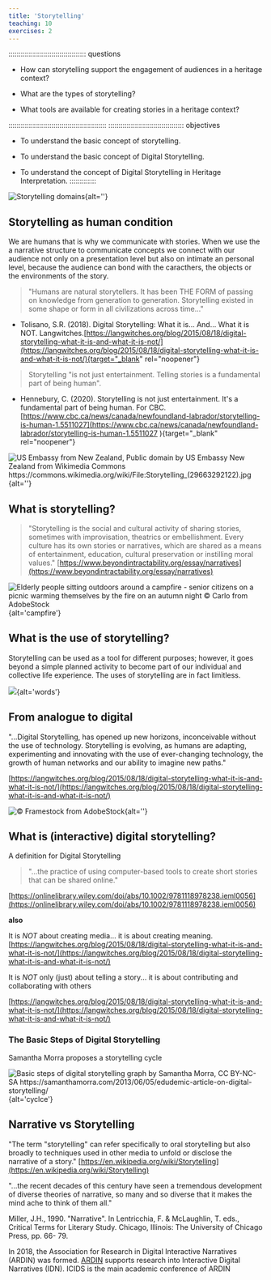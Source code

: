 ```yaml
---
title: 'Storytelling'
teaching: 10
exercises: 2
---
```

:::::::::::::::::::::::::::::::::::::: questions 

- How can storytelling support the engagement of audiences in a heritage context?

- What are the types of storytelling?

- What tools are available for creating stories in a heritage context?

::::::::::::::::::::::::::::::::::::::::::::::::
::::::::::::::::::::::::::::::::::::: objectives
- To understand the basic concept of storytelling.

- To understand the basic concept of Digital Storytelling.

- To understand the concept of Digital Storytelling in Heritage Interpretation.
:::::::::::::

![Storytelling domains](fig/Fig_01_self_produced_graph.png){alt=''}

## Storytelling as human condition
We are humans that is why we communicate with stories. When we use the a narrative structure to communicate concepts we connect with our audience not only on a presentation level but also on intimate an personal level, because the audience can bond with the caracthers, the objects or the environments of the story.

> "Humans are natural storytellers. It has been THE FORM of passing on knowledge from generation to generation. Storytelling existed in some shape or form in all civilizations across time..."

- Tolisano, S.R. (2018). Digital Storytelling: What it is… And… What it is NOT. Langwitches.[https://langwitches.org/blog/2015/08/18/digital-storytelling-what-it-is-and-what-it-is-not/](https://langwitches.org/blog/2015/08/18/digital-storytelling-what-it-is-and-what-it-is-not/){target="_blank" rel="noopener"}


> Storytelling "is not just entertainment. Telling stories is a fundamental part of being human".

- Hennebury, C. (2020). Storytelling is not just entertainment. It's a fundamental part of being human. For CBC.[https://www.cbc.ca/news/canada/newfoundland-labrador/storytelling-is-human-1.5511027](https://www.cbc.ca/news/canada/newfoundland-labrador/storytelling-is-human-1.5511027 ){target="_blank" rel="noopener"}


![US Embassy from New Zealand, Public domain by US Embassy New Zealand from Wikimedia Commons https://commons.wikimedia.org/wiki/File:Storytelling_(29663292122).jpg ](fig/Fig_02_Storytelling_(29663292122).jpg){alt=''}

## What is storytelling?

> "Storytelling is the social and cultural activity of sharing stories, sometimes with improvisation, theatrics or embellishment.
Every culture has its own stories or narratives, which are shared as a means of entertainment, education, cultural preservation or instilling moral values."
[https://www.beyondintractability.org/essay/narratives](https://www.beyondintractability.org/essay/narratives) 

![Elderly people sitting outdoors around a campfire - senior citizens on a picnic warming themselves by the fire on an autumn night &copy; Carlo from AdobeStock](fig/Fig_04_AdobeStock_461032749.jpeg){alt='campfire'}

## What is the use of storytelling?

Storytelling can be used as a tool for different purposes; however, it goes beyond a simple planned activity to become part of our individual and collective life experience. The uses of storytelling are in fact limitless. 

![](fig/Fig_05_wordcloud.PNG){alt='words'}


## From analogue to digital

"...Digital Storytelling, has opened up new horizons, inconceivable without the use of technology. Storytelling is evolving, as humans are adapting, experimenting and innovating with the use of ever-changing technology, the growth of human networks and our ability to imagine new paths."

[https://langwitches.org/blog/2015/08/18/digital-storytelling-what-it-is-and-what-it-is-not/](https://langwitches.org/blog/2015/08/18/digital-storytelling-what-it-is-and-what-it-is-not/)
 
![&copy; Framestock from AdobeStock](fig/FIg_06_AdobeStock_535693047.jpeg){alt=''}

## What is (interactive) digital storytelling?

A definition for Digital Storytelling

> "...the practice of using computer-based tools to create short stories that can be shared online."

[https://onlinelibrary.wiley.com/doi/abs/10.1002/9781118978238.ieml0056](https://onlinelibrary.wiley.com/doi/abs/10.1002/9781118978238.ieml0056)

**also**

It is *NOT* about creating media... it is about creating meaning.
[https://langwitches.org/blog/2015/08/18/digital-storytelling-what-it-is-and-what-it-is-not/](https://langwitches.org/blog/2015/08/18/digital-storytelling-what-it-is-and-what-it-is-not/)

It is *NOT* only (just) about telling a story... it is about contributing and collaborating with others

[https://langwitches.org/blog/2015/08/18/digital-storytelling-what-it-is-and-what-it-is-not/](https://langwitches.org/blog/2015/08/18/digital-storytelling-what-it-is-and-what-it-is-not/)

### The Basic Steps of Digital Storytelling 

Samantha Morra proposes a storytelling cycle

![Basic steps of digital storytelling graph by Samantha Morra, CC BY-NC-SA https://samanthamorra.com/2013/06/05/edudemic-article-on-digital-storytelling/  ](fig/Fig_07_DigstoryProcess.png){alt='cyclce'}


## Narrative vs Storytelling
"The term "storytelling" can refer specifically to oral storytelling but also broadly to techniques used in other media to unfold or disclose the narrative of a story."
[https://en.wikipedia.org/wiki/Storytelling](https://en.wikipedia.org/wiki/Storytelling) 

"...the recent decades of this century have seen a tremendous development of diverse theories of narrative, so many and so diverse that it makes the mind ache to think of them all."

Miller, J.H., 1990. "Narrative". In Lentricchia, F. & McLaughlin, T. eds., Critical Terms for Literary Study. Chicago, Illinois: The University of Chicago Press, pp. 66- 79.

In 2018, the Association for Research in Digital Interactive Narratives (ARDIN) was formed. [ARDIN](https://ardin.online/) supports research into Interactive Digital Narratives (IDN). ICIDS is the main academic conference of ARDIN

